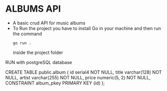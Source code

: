 # ALBUMS API

- A basic crud API for music albums
- To Run the project you have to install Go in your machine and then
    run the command 
	```
	go run .
	``` 
	inside the project folder

RUN with postgreSQL database


CREATE TABLE public.album (
	id serial4 NOT NULL,
	title varchar(128) NOT NULL,
	artist varchar(255) NOT NULL,
	price numeric(5, 2) NOT NULL,
	CONSTRAINT album_pkey PRIMARY KEY (id)
);